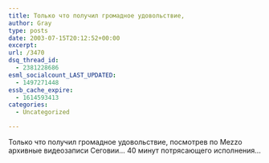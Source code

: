 ```yaml
---
title: Только что получил громадное удовольствие,
author: Gray
type: posts
date: 2003-07-15T20:12:52+00:00
excerpt:
url: /3470
dsq_thread_id:
  - 2381228686
esml_socialcount_LAST_UPDATED:
  - 1497271448
essb_cache_expire:
  - 1614593413
categories:
  - Uncategorized

---
```








Только что получил громадное удовольствие, посмотрев по Mezzo архивные видеозаписи Сеговии&#8230; 40 минут потрясающего исполнения&#8230;